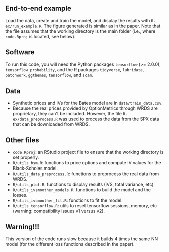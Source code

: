 ## End-to-end example

Load the data, create and train the model, and display the results with `R-ex/run_example.R`. 
The figure generated is similar as in the paper.
Note that the file assumes that the working directory is the main folder (i.e., where `code.Rproj` is located, see below).

## Software

To run this code, you will need the Python packages `tensorflow` (>= 2.0.0), `tensorflow_probability`,
and the R packages `tidyverse`, `lubridate`, `patchwork`, `ggthemes`, `tensorflow`, and `scam`.

## Data

- Synthetic prices and IVs for the Bates model are in `data/train_data.csv`.
- Because the real prices provided by OptionMetrics through WRDS are proprietary, they can't be included.
  However, the file `R-ex/data_preprocess.R` was used to process the data from the SPX data that can be 
  downloaded from WRDS.

## Other files

- `code.Rproj`: an RStudio project file to ensure that the working directory is set properly.
- `R/utils_bsm.R`: functions to price options and compute IV values for the Black-Scholes model.
- `R/utils_data_preprocess.R`: functions to preprocess the real data from WRDS.
- `R/utils_plot.R`: functions to display results (IVS, total variance, etc)
- `R/utils_ivsmoother_models.R`: functions to build the model and the losses.
- `R/utils_ivsmoother_fit.R`: functions to fit the model.
- `R/utils_tensorflow.R`: utils to reset tensorflow sessions, memory, etc (warning: compatibility issues v1 versus v2).

## Warning!!!

This version of the code runs slow because it builds 4 times the same NN model (for the different loss functions described in the paper).
